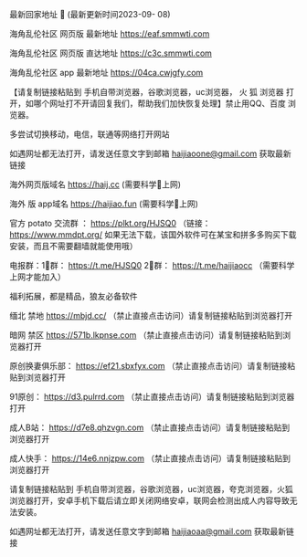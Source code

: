 最新回家地址 👋 (最新更新时间2023-09- 08)

海角乱伦社区 网页版 最新地址  https://eaf.smmwti.com

海角乱伦社区 网页版 直达地址  https://c3c.smmwti.com

海角乱伦社区 app 最新地址   https://04ca.cwjgfy.com

【请复制链接粘贴到 手机自带浏览器，谷歌浏览器，uc浏览器， 火  狐  浏览器 打开，如哪个网址打不开请回复我们，帮助我们加快恢复处理】禁止用QQ、百度 浏览器。

多尝试切换移动，电信，联通等网络打开网站

如遇网址都无法打开，请发送任意文字到邮箱  haijiaoone@gmail.com  获取最新链接

海外网页版域名  https://haij.cc   (需要科学🔬上网)

 海外 版 app域名  https://haijiao.fun  (需要科学🔬上网)

官方 potato 交流群  ： https://plkt.org/HJSQ0  （链接：https://www.mmdpt.org/ 如果无法下载，该国外软件可在某宝和拼多多购买下载安装，而且不需要翻墙就能使用哦）

电报群：1⃣️群：  https://t.me/HJSQ0    2⃣️群： https://t.me/haijiaocc  （需要科学上网才能加入）


福利拓展，都是精品，狼友必备软件

缅北 禁地 https://mbjd.cc/ （禁止直接点击访问）请复制链接粘贴到浏览器打开

暗网 禁区  https://571b.lkpnse.com （禁止直接点击访问）请复制链接粘贴到浏览器打开

原创换妻俱乐部：  https://ef21.sbxfyx.com （禁止直接点击访问）请复制链接粘贴到浏览器打开

91原创：    https://d3.pulrrd.com （禁止直接点击访问）请复制链接粘贴到浏览器打开

成人B站：   https://d7e8.qhzvgn.com （禁止直接点击访问）请复制链接粘贴到浏览器打开

成人快手：  https://14e6.nnjzpw.com （禁止直接点击访问）请复制链接粘贴到浏览器打开

请复制链接粘贴到 手机自带浏览器，谷歌浏览器，uc浏览器，夸克浏览器，火狐浏览器打开，安卓手机下载后请立即关闭网络安卓，联网会检测出成人内容导致无法安装。

如遇网址都无法打开，请发送任意文字到邮箱   haijiaoaa@gmail.com   获取最新链接
